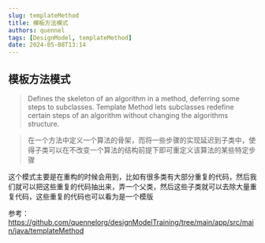 ```yaml
---
slug: templateMethod
title: 模板方法模式
authors: quennel
tags: [DesignModel, templateMethod]
date: 2024-05-08T13:14
---
```


## 模板方法模式

> Defines the skeleton of an algorithm in a method, deferring some steps to subclasses. Template Method lets subclasses redefine certain steps of an algorithm without changing the algorithms structure.

> 在一个方法中定义一个算法的骨架，而将一些步骤的实现延迟到子类中，使得子类可以在不改变一个算法的结构前提下即可重定义该算法的某些特定步骤

这个模式主要是在重构的时候会用到，比如有很多类有大部分重复的代码，然后我们就可以把这些重复的代码抽出来，弄一个父类，然后这些子类就可以去除大量重复代码，这些重复的代码也可以看为是一个模版


参考：
https://github.com/quennelorg/designModelTraining/tree/main/app/src/main/java/templateMethod